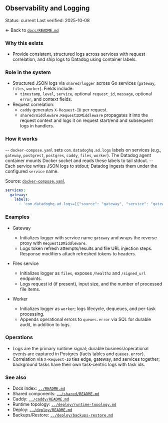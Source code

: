 ## Observability and Logging

Status: current
Last verified: 2025-10-08

← Back to [`docs/README.md`](../README.md)

### Why this exists

- Provide consistent, structured logs across services with request correlation, and ship logs to Datadog using container labels.

### Role in the system

- Structured JSON logs via `shared/logger` across Go services (`gateway`, `files`, `worker`). Fields include:
  - `timestamp`, `level`, `service`, optional `request_id`, `message`, optional `error`, and context fields.
- Request correlation:
  - `caddy` generates `X-Request-ID` per request.
  - `shared/middleware.RequestIDMiddleware` propagates it into the request context and logs it on request start/end and subsequent logs in handlers.

### How it works

-- `docker-compose.yaml` sets `com.datadoghq.ad.logs` labels on services (e.g., `gateway`, `postgrest`, `postgres`, `caddy`, `files`, `worker`). The Datadog agent container mounts Docker socket and reads these labels to tail stdout.
-- Each service writes JSON logs to stdout; Datadog ingests them under the configured `service` name.

Source: [`docker-compose.yaml`](../../docker-compose.yaml)

```yaml
services:
  gateway:
    labels:
      - 'com.datadoghq.ad.logs=[{"source": "gateway", "service": "gateway"}]'
```

### Examples

- Gateway

  - Initializes logger with service name `gateway` and wraps the reverse proxy with `RequestIDMiddleware`.
  - Logs token refresh attempts/results and file URL injection steps. Response modifiers attach refreshed tokens to headers.

- Files service

  - Initializes logger as `files`, exposes `/healthz` and `/signed_url` endpoints.
  - Logs request id (if present), input size, and the number of processed file items.

- Worker
  - Initializes logger as `worker`; logs lifecycle, dequeues, and per-task processing.
  - Appends operational errors to `queues.error` via SQL for durable audit, in addition to logs.

### Operations

- Logs are the primary runtime signal; durable business/operational events are captured in Postgres (facts tables and `queues.error`).
- Correlation via `X-Request-ID` ties edge, gateway, and services together; background tasks have their own task‐centric logs with task ids.

### See also

- Docs index: [`../README.md`](../README.md)
- Shared components: [`../shared/README.md`](../shared/README.md)
- Caddy: [`../caddy/README.md`](../caddy/README.md)
- Runtime topology: [`../deploy/runtime-topology.md`](../deploy/runtime-topology.md)
- Deploy: [`../deploy/README.md`](../deploy/README.md)
- Backups/Restore: [`../deploy/backups-restore.md`](../deploy/backups-restore.md)
